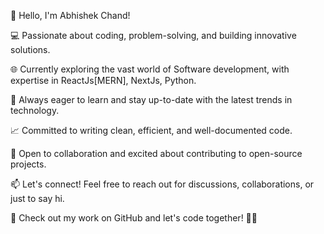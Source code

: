 👋 Hello, I'm Abhishek Chand!

💻 Passionate about coding, problem-solving, and building innovative solutions.

🌐 Currently exploring the vast world of Software development, with expertise in ReactJs[MERN], NextJs, Python.

🔧 Always eager to learn and stay up-to-date with the latest trends in technology.

📈 Committed to writing clean, efficient, and well-documented code.

🤝 Open to collaboration and excited about contributing to open-source projects.

📫 Let's connect! Feel free to reach out for discussions, collaborations, or just to say hi.

🔗 Check out my work on GitHub and let's code together! 👨‍💻
